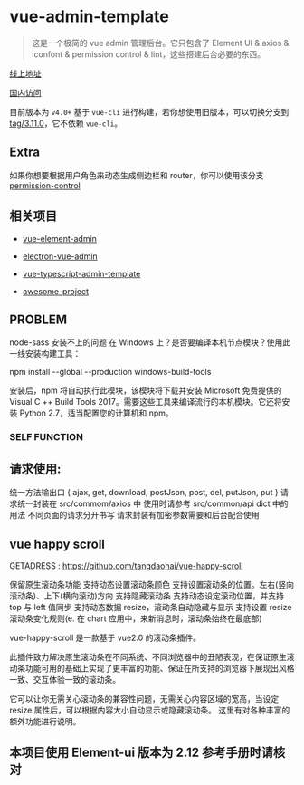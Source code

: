 # vue-admin-template

> 这是一个极简的 vue admin 管理后台。它只包含了 Element UI & axios & iconfont & permission control & lint，这些搭建后台必要的东西。

[线上地址](http://panjiachen.github.io/vue-admin-template)

[国内访问](https://panjiachen.gitee.io/vue-admin-template)

目前版本为 `v4.0+` 基于 `vue-cli` 进行构建，若你想使用旧版本，可以切换分支到[tag/3.11.0](https://github.com/PanJiaChen/vue-admin-template/tree/tag/3.11.0)，它不依赖 `vue-cli`。

## Extra

如果你想要根据用户角色来动态生成侧边栏和 router，你可以使用该分支[permission-control](https://github.com/PanJiaChen/vue-admin-template/tree/permission-control)

## 相关项目

- [vue-element-admin](https://github.com/PanJiaChen/vue-element-admin)

- [electron-vue-admin](https://github.com/PanJiaChen/electron-vue-admin)

- [vue-typescript-admin-template](https://github.com/Armour/vue-typescript-admin-template)

- [awesome-project](https://github.com/PanJiaChen/vue-element-admin/issues/2312)

## PROBLEM

node-sass 安装不上的问题
在 Windows 上？是否要编译本机节点模块？使用此一线安装构建工具：

npm install --global --production windows-build-tools

安装后，npm 将自动执行此模块，该模块将下载并安装 Microsoft 免费提供的 Visual C ++ Build Tools 2017。需要这些工具来编译流行的本机模块。它还将安装 Python 2.7，适当配置您的计算机和 npm。

### SELF FUNCTION

## 请求使用:

统一方法输出口
{ ajax, get, download, postJson, post, del, putJson, put }
请求统一封装在 src/commom/axios 中
使用时请参考 src/common/api dict 中的用法
不同页面的请求分开书写
请求封装有加密参数需要和后台配合使用

## vue happy scroll

GETADRESS : https://github.com/tangdaohai/vue-happy-scroll

保留原生滚动条功能
支持动态设置滚动条颜色
支持设置滚动条的位置。左右(竖向滚动条)、上下(横向滚动)方向
支持隐藏滚动条
支持动态设定滚动位置，并支持 top 与 left 值同步
支持动态数据 resize，滚动条自动隐藏与显示
支持设置 resize 滚动条变化规则(e. 在 chart 应用中，来新消息时，滚动条始终在最底部)

vue-happy-scroll 是一款基于 vue2.0 的滚动条插件。

此插件致力解决原生滚动条在不同系统、不同浏览器中的丑陋表现，在保证原生滚动条功能可用的基础上实现了更丰富的功能、保证在所支持的浏览器下展现出风格一致、交互体验一致的滚动条。

它可以让你无需关心滚动条的兼容性问题，无需关心内容区域的宽高，当设定 resize 属性后，可以根据内容大小自动显示或隐藏滚动条。 这里有对各种丰富的额外功能进行说明。

## 本项目使用 Element-ui 版本为 2.12 参考手册时请核对
